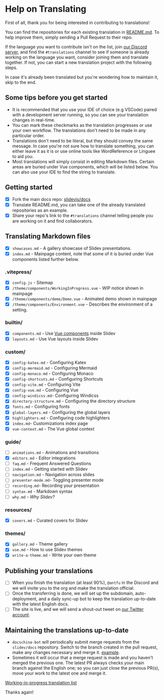 # Help on Translating

<!-- For translations maintainers: You don't need to translate this port -->

First of all, thank you for being interested in contributing to translations!

You can find the repositories for each existing translation in [README.md](./README.md). To help improve them, simply sending a Pull Request to their repo.

If the language you want to contribute isn't on the list, join [our Discord server](https://chat.sli.dev), and find the `#translations` channel to see if someone is already working on the language you want, consider joining them and translate together. If not, you can start a new translation project with the following steps.

In case it's already been translated but you're wondering how to maintain it, skip to the end.
## Some tips before you get started
- It is recommended that you use your IDE of choice (e.g VSCode) paired with a development server running, so you can see your translation changes in real-time.
- You can mark these checkmarks as the translation progresses or use your own workflow. The translations don't need to be made in any particular order.
- Translations don't need to be literal, but they should convey the same message. In case you're not sure how to translate something, you can either leave it as it is or use online tools like WordReference or Linguee to aid you.
- Most translations will simply consist in editing Markdown files. Certain areas are buried under Vue components, which will be listed below. You can also use your IDE to find the string to translate.

## Getting started

- [X] Fork the main docs repo: [slidevjs/docs](https://github.com/slidevjs/docs)
- [X] Translate README.md, you can take one of the already translated repositories as an example.
- [X] Share your repo's link to the `#translations` channel telling people you are working on it and find collaborators. 

## Translating Markdown files

- [X] `showcases.md` - A gallery showcase of Slidev presentations.
- [X] `index.md` - Mainpage content, note that some of it is buried under Vue components listed further below.

### .vitepress/

- [X] `config.js` - Sitemap
- [X] `/theme/components/WorkingInProgress.vue` - WIP notice shown in mainpage
- [X] `/theme/components/demo/Demo.vue` - Animated demo shown in mainpage
- [X] `/theme/components/Environment.vue` - Describes the environment of a setting.

### builtin/

- [X] `components.md` - Use [Vue components](https://v3.vuejs.org/guide/component-basics.html) inside Slidev
- [X] `layouts.md` - Use Vue layouts inside Slidev

### custom/

- [X] `config-katex.md` - Configuring Katex
- [X] `config-mermaid.md` - Configuring Mermaid
- [X] `config-monaco.md` - Configuring Monaco
- [X] `config-shortcuts.md` - Configuring Shortcuts
- [X] `config-vite.md` - Configuring Vite
- [X] `config-vue.md` - Configuring Vue
- [X] `config-windicss.md`- Configuring Windicss
- [X] `directory-structure.md` - Configuring the directory structure
- [X] `fonts.md` - Configuring fonts
- [X] `global-layers.md` - Configuring the global layers
- [X] `highlighters.md` - Configuring code highlighters
- [X] `index.md`- Customizations index page
- [X] `vue-context.md` - The Vue global context

### guide/

- [ ] `animations.md` - Animations and transitions
- [X] `editors.md` - Editor integrations
- [ ] `faq.md` - Frequent Answered Questions
- [ ] `index.md` - Getting started with Slidev
- [ ] `navigation.md` - Navigation across slides
- [ ] `presenter-mode.md`- Toggling presenter mode
- [ ] `recording.md`- Recording your presentation
- [ ] `syntax.md` - Markdown syntax
- [ ] `why.md` - _Why Slidev?_

### resources/

- [X] `covers.md` - Curated covers for Slidev

### themes/

- [X] `gallery.md` - Theme gallery
- [X] `use.md` - How to use Slidev themes
- [X] `write-a-theme.md` - Write your own theme

## Publishing your translations

- [ ] When you finish the translation (at least 90%), `@antfu` in the Discord and we will invite you to the org and make the translation official.
- [ ] Once the transferring is done, we will set up the subdomain, auto-deployment, and a daily sync-up bot to keep the translation up-to-date with the latest English docs.
- [ ] The site is live, and we will send a shout-out tweet on [our Twitter account](https://twitter.com/Slidevjs).

## Maintaining the translations up-to-date

- `docschina-bot` will periodically submit merge requests from the `slidev/docs` repository. Switch to the branch created in the pull request, make any changes necessary and merge it. [example](https://github.com/slidevjs/docs-fr/pull/13).
- Sometimes it will occur that a merge request is made and you haven't merged the previous one. The latest PR always checks your main branch against the English one; so you can just close the previous PR(s), move your work to the latest one and merge it.


[Working-in-progress translation list](https://discord.com/channels/851817370623410197/851822360955977760/852614294017146900)

Thanks again!
